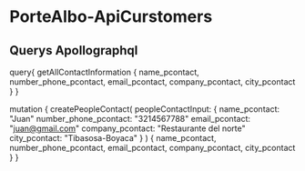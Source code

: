 # PorteAlbo-ApiCurstomers
 

## Querys Apollographql

query{
  getAllContactInformation {
    name_pcontact,
    number_phone_pcontact,
    email_pcontact,
    company_pcontact,
    city_pcontact
  }
}

mutation {
  createPeopleContact(
     peopleContactInput: {
      name_pcontact: "Juan"
      number_phone_pcontact: "3214567788"
      email_pcontact: "juan@gmail.com"
      company_pcontact: "Restaurante del norte"
      city_pcontact: "Tibasosa-Boyaca"
    }
  ) {
    name_pcontact,
    number_phone_pcontact,
    email_pcontact,
    company_pcontact,
    city_pcontact
  }
}
